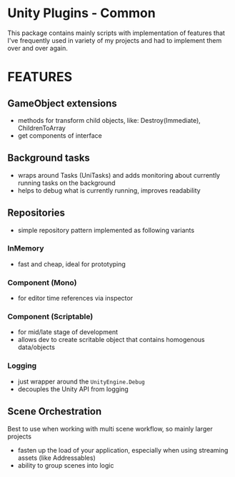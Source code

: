 # Unity Plugins - Common

This package contains mainly scripts with implementation of features that I've frequently used in variety of my projects and had to implement them over and over again.

# FEATURES
## GameObject extensions
- methods for transform child objects, like: Destroy(Immediate), ChildrenToArray
- get components of interface

## Background tasks
- wraps around Tasks (UniTasks) and adds monitoring about currently running tasks on the background
- helps to debug what is currently running, improves readability

## Repositories
- simple repository pattern implemented as following variants

### InMemory
- fast and cheap, ideal for prototyping

### Component (Mono)
- for editor time references via inspector

### Component (Scriptable)
- for mid/late stage of development
- allows dev to create scritable object that contains homogenous data/objects

### Logging
- just wrapper around the ```UnityEngine.Debug```
- decouples the Unity API from logging

## Scene Orchestration

Best to use when working with multi scene workflow, so mainly larger projects

- fasten up the load of your application, especially when using streaming assets (like Addressables)
- ability to group scenes into logic 
